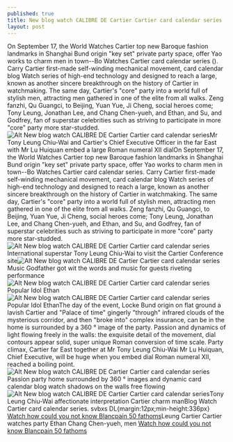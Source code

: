 ```yaml
---
published: true
title: New blog watch CALIBRE DE Cartier Cartier card calendar series
layout: post
---
```

On September 17, the World Watches Cartier top new Baroque fashion landmarks in Shanghai Bund origin \"key set\" private party space, offer Yao works to charm men in town--Bo Watches Cartier card calendar series (). Carry Cartier first-made self-winding mechanical movement, card calendar blog Watch series of high-end technology and designed to reach a large, known as another sincere breakthrough on the history of Cartier in watchmaking. The same day, Cartier\'s \"core\" party into a world full of stylish men, attracting men gathered in one of the elite from all walks. Zeng fanzhi, Qu Guangci, to Beijing, Yuan Yue, Ji Cheng, social heroes come; Tony Leung, Jonathan Lee, and Chang Chen-yueh, and Ethan, and Su, and Godfrey, fan of superstar celebrities such as striving to participate in more \"core\" party more star-studded.![Alt New blog watch CALIBRE DE Cartier Cartier card calendar series](https://c1.staticflickr.com/9/8137/30273910891_44c47bc847.jpg)Mr Tony Leung Chiu-Wai and Cartier\'s Chief Executive Officer in the far East with Mr Lu Huiquan embed a large Roman numeral XII dialOn September 17, the World Watches Cartier top new Baroque fashion landmarks in Shanghai Bund origin \"key set\" private party space, offer Yao works to charm men in town--Bo Watches Cartier card calendar series. Carry Cartier first-made self-winding mechanical movement, card calendar blog Watch series of high-end technology and designed to reach a large, known as another sincere breakthrough on the history of Cartier in watchmaking. The same day, Cartier\'s \"core\" party into a world full of stylish men, attracting men gathered in one of the elite from all walks. Zeng fanzhi, Qu Guangci, to Beijing, Yuan Yue, Ji Cheng, social heroes come; Tony Leung, Jonathan Lee, and Chang Chen-yueh, and Ethan, and Su, and Godfrey, fan of superstar celebrities such as striving to participate in more \"core\" party more star-studded.![Alt New blog watch CALIBRE DE Cartier Cartier card calendar series](https://c2.staticflickr.com/6/5831/30324895956_405debe2d1_z.jpg)International superstar Tony Leung Chiu-Wai to visit the Cartier Conference site![Alt New blog watch CALIBRE DE Cartier Cartier card calendar series](https://c1.staticflickr.com/9/8267/30324899786_4f5cf03cf2.jpg)Music Godfather got wit the words and music for guests riveting performance![Alt New blog watch CALIBRE DE Cartier Cartier card calendar series](https://c1.staticflickr.com/9/8416/30063190810_30d77e54ac_z.jpg)Popular Idol Ethan![Alt New blog watch CALIBRE DE Cartier Cartier card calendar series](https://c2.staticflickr.com/6/5653/30063202790_c040a55e2b_z.jpg)Popular Idol EthanThe day of the event, Locke Bund origin on flat ground a lavish Cartier and \"Palace of time\" gingerly \"through\" infrared clouds of the mysterious corridor, and then \"broke into\" complex insurance, can be in the home is surrounded by a 360 ° image of the party. Passion and dynamics of light flowing freely in the walls: the exquisite detail of the movement, dial contours appear solid, super unique Roman conversion of time scale. Party climax, Cartier far East together at Mr Tony Leung Chiu-Wai Mr Lu Huiquan, Chief Executive, will be huge when you embed dial Roman numeral XII, reached a boiling point.![Alt New blog watch CALIBRE DE Cartier Cartier card calendar series](https://c1.staticflickr.com/9/8552/30063212690_489110a17a.jpg)Passion party home surrounded by 360 ° images and dynamic card calendar blog watch shadows on the walls free flowing![Alt New blog watch CALIBRE DE Cartier Cartier card calendar series](https://c1.staticflickr.com/9/8138/30063221070_d04825f4a5.jpg)Tony Leung Chiu-Wai affectionate interpretation Cartier charm manBlog Watch Cartier card calendar series. svbxs DL{margin:12px;min-height:336px} [Watch how could you not know Blancpain 50 fathoms](https://kenzo2016.wordpress.com/2016/08/10/watch-how-could-you-not-know-blancpain-50-fathoms-bathyscaphe/)Leung Cartier Cartier watches party Ethan Chang Chen-yueh, men [Watch how could you not know Blancpain 50 fathoms](https://kenzo2016.wordpress.com/2016/08/10/watch-how-could-you-not-know-blancpain-50-fathoms-bathyscaphe/)